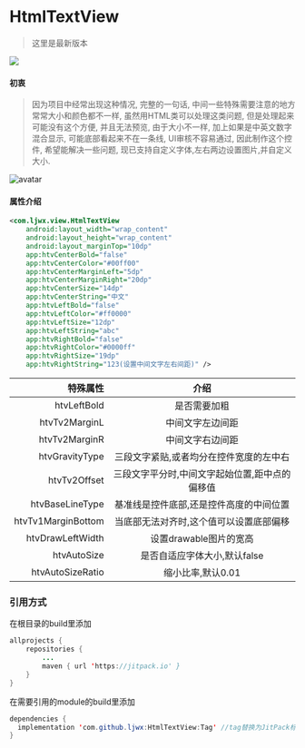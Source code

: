 # HtmlTextView
> 这里是最新版本  

[![](https://www.jitpack.io/v/ljwx/HtmlTextView.svg)](https://www.jitpack.io/#ljwx/HtmlTextView)
#### 初衷
> 因为项目中经常出现这种情况, 完整的一句话, 中间一些特殊需要注意的地方常常大小和颜色都不一样, 虽然用HTML类可以处理这类问题, 但是处理起来可能没有这个方便, 并且无法预览, 由于大小不一样, 加上如果是中英文数字混合显示, 可能底部看起来不在一条线, UI审核不容易通过, 因此制作这个控件, 希望能解决一些问题, 现已支持自定义字体,左右两边设置图片,并自定义大小.

![avatar](https://github.com/ljwx/Image/blob/master/htmltextview.png)
#### 属性介绍
```xml
<com.ljwx.view.HtmlTextView
	android:layout_width="wrap_content"
	android:layout_height="wrap_content"
	android:layout_marginTop="10dp"
	app:htvCenterBold="false"
	app:htvCenterColor="#00ff00"
	app:htvCenterMarginLeft="5dp"
	app:htvCenterMarginRight="20dp"
	app:htvCenterSize="14dp"
	app:htvCenterString="中文"
	app:htvLeftBold="false"
	app:htvLeftColor="#ff0000"
	app:htvLeftSize="12dp"
	app:htvLeftString="abc"
	app:htvRightBold="false"
	app:htvRightColor="#0000ff"
	app:htvRightSize="19dp"
	app:htvRightString="123(设置中间文字左右间距)" />
```
|   特殊属性  | 介绍 |
| --------:| :--: |
|htvLeftBold	|是否需要加粗|
| htvTv2MarginL  | 中间文字左边间距 |
| htvTv2MarginR  | 中间文字右边间距 |
| htvGravityType | 三段文字紧贴,或者均分在控件宽度的左中右 |
| htvTv2Offset   | 三段文字平分时,中间文字起始位置,距中点的偏移值 |
| htvBaseLineType| 基准线是控件底部,还是控件高度的中间位置 |
| htvTv1MarginBottom| 当底部无法对齐时,这个值可以设置底部偏移 |
|htvDrawLeftWidth|设置drawable图片的宽高|
|htvAutoSize|是否自适应字体大小,默认false|
|htvAutoSizeRatio|缩小比率,默认0.01|
### 引用方式
在根目录的build里添加
```java
allprojects {
	repositories {
		...
		maven { url 'https://jitpack.io' }
	}
}
  ```
  在需要引用的module的build里添加
  ```java
 dependencies {
	implementation 'com.github.ljwx:HtmlTextView:Tag' //tag替换为JitPack标签后面的数字即可
}
  ```

